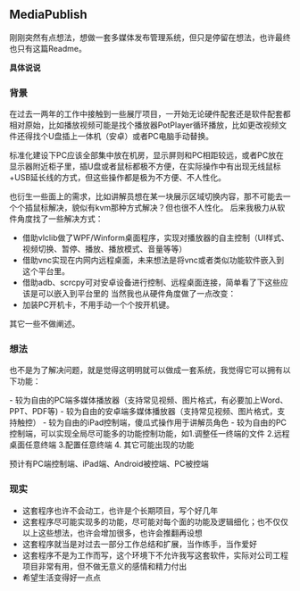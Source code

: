 ## MediaPublish

刚刚突然有点想法，想做一套多媒体发布管理系统，但只是停留在想法，也许最终也只有这篇Readme。


**具体说说**

### 背景
在过去一两年的工作中接触到一些展厅项目，一开始无论硬件配套还是软件配套都相对原始，比如播放视频可能是找个播放器PotPlayer循环播放，比如更改视频文件还得找个U盘插上一体机（安卓）或者PC电脑手动替换。

标准化建设下PC应该全部集中放在机房，显示屏则和PC相距较远，或者PC放在显示器附近柜子里，插U盘或者鼠标都极不方便，在实际操作中有出现无线鼠标+USB延长线的方式，但这些操作都是极为不方便、不人性化。

也衍生一些面上的需求，比如讲解员想在某一块展示区域切换内容，那不可能去一个个插鼠标解决，貌似有kvm那种方式解决？但也很不人性化。
后来我极力从软件角度找了一些解决方式：

 - 借助vlclib做了WPF/Winform桌面程序，实现对播放器的自主控制（UI样式、视频切换、暂停、播放、播放模式、音量等等）
 - 借助vnc实现在内网内远程桌面，未来想法是将vnc或者类似功能软件嵌入到这个平台里。
 - 借助adb、scrcpy可对安卓设备进行控制、远程桌面连接，简单看了下这些应该是可以嵌入到平台里的
 当然我也从硬件角度做了一点改变：
 - 加装PC开机卡，不用手动一个个按开机键。

其它一些不做阐述。

### 想法
<p>也不是为了解决问题，就是觉得这明明就可以做成一套系统，我觉得它可以拥有以下功能：</p>
- 较为自由的PC端多媒体播放器（支持常见视频、图片格式，有必要加上Word、PPT、PDF等)
- 较为自由的安卓端多媒体播放器（支持常见视频、图片格式，支持触控）
- 较为自由的iPad控制端，傻瓜式操作用于讲解员角色
- 较为自由的PC控制端，可以实现全局尽可能多的功能控制功能，如1.调整任一终端的文件 2.远程桌面任意终端 3.配置任意终端 4. 其它可能出现的功能

预计有PC端控制端、iPad端、Android被控端、PC被控端

### 现实
- 这套程序也许不会动工，也许是个长期项目，写个好几年
- 这套程序尽可能实现多的功能，尽可能对每个面的功能及逻辑细化；也不仅仅以上这些想法，也许会增加很多，也许会推翻再设想
- 这套程序就当是对过去一部分工作总结和扩展，当作练手，当作爱好
- 这套程序不是为工作而写，这个环境下不允许我写这套软件，实际对公司工程项目非常有用，但不做无意义的感情和精力付出
- 希望生活变得好一点点
